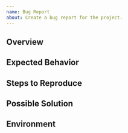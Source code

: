 ```yaml
---
name: Bug Report
about: Create a bug report for the project.
---
```


## Overview

<!-- Summary and/or screenshot of your problem. -->

## Expected Behavior

<!-- What do you expect to happen? -->

## Steps to Reproduce

<!-- How do we reproduce the problem? -->

## Possible Solution

<!-- How might we solve the problem? (optional) -->

## Environment

<!-- What is your environment (ex. operating system)? -->
